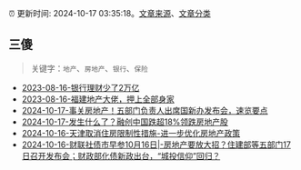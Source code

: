 :alarm_clock: 更新时间: 2024-10-17 03:35:18。[文章来源](/README.md)、[文章分类](/TAGS.md)

## 三傻


> 关键字：`地产`、`房地产`、`银行`、`保险`



- [2023-08-16-银行理财少了2万亿](https://www.aicaijing.com.cn/article/18565) 
- [2023-08-16-福建地产大佬，押上全部身家](https://www.aicaijing.com.cn/article/18567) 
- [2024-10-17-事关房地产！五部门负责人出席国新办发布会，速览要点](https://www.cls.cn/detail/1826819) 
- [2024-10-17-发生什么了？融创中国跌超18%领跌房地产股](https://www.cls.cn/detail/1828259) 
- [2024-10-16-天津取消住房限制性措施-进一步优化房地产政策](https://www.cls.cn/detail/1826694) 
- [2024-10-16-财联社债市早参10月16日|-房地产要放大招？住建部等五部门17日召开发布会；财政部化债新政出台，“城投信仰”回归？](https://www.cls.cn/detail/1826714) 
